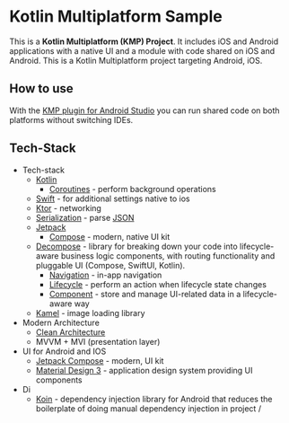 # Kotlin Multiplatform Sample

This is a **Kotlin Multiplatform (KMP) Project**. It includes iOS and Android applications with a native UI and a module with code shared on iOS and Android.
This is a Kotlin Multiplatform project targeting Android, iOS.

## How to use

With the [KMP plugin for Android Studio](https://plugins.jetbrains.com/plugin/14936-kotlin-multiplatform-mobile) you can run shared code on both platforms without switching IDEs.

## Tech-Stack

* Tech-stack
  * [Kotlin](https://kotlinlang.org/)
    + [Coroutines](https://kotlinlang.org/docs/reference/coroutines-overview.html) - perform background operations
  * [Swift](https://www.swift.com/ru) - for additional settings native to ios
  * [Ktor](https://ktor.io/docs/client-create-multiplatform-application.html) - networking
  * [Serialization](https://kotlinlang.org/docs/serialization.html) - parse [JSON](https://www.json.org/json-en.html)
  * [Jetpack](https://developer.android.com/jetpack)
    * [Compose](https://developer.android.com/jetpack/compose) - modern, native UI kit
  * [Decompose](https://arkivanov.github.io/Decompose/) - library for breaking down your code into lifecycle-aware business logic components, with routing functionality and pluggable UI (Compose, SwiftUI, Kotlin).
    * [Navigation](https://arkivanov.github.io/Decompose/navigation/overview/) - in-app navigation
    * [Lifecycle](https://arkivanov.github.io/Decompose/component/lifecycle/) - perform an action when
      lifecycle state changes
    * [Component](https://arkivanov.github.io/Decompose/component/overview/) - store and manage UI-related
      data in a lifecycle-aware way
  * [Kamel](https://github.com/Kamel-Media/Kamel) - image loading library
* Modern Architecture
  * [Clean Architecture](https://blog.cleancoder.com/uncle-bob/2012/08/13/the-clean-architecture.html)
  * MVVM + MVI (presentation layer)
* UI for Android and IOS
  * [Jetpack Compose](https://developer.android.com/jetpack/compose) - modern, UI kit
  * [Material Design 3](https://m3.material.io/) - application design system providing UI components
* Di
  * [Koin](https://insert-koin.io/) - dependency injection library for Android that reduces the boilerplate of doing manual dependency injection in project
/